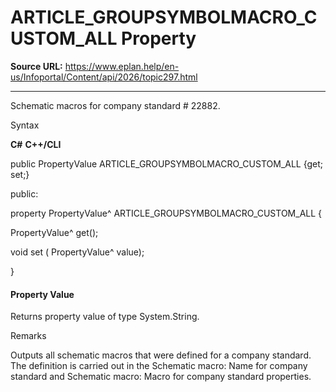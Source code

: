 # ARTICLE_GROUPSYMBOLMACRO_CUSTOM_ALL Property

**Source URL:** https://www.eplan.help/en-us/Infoportal/Content/api/2026/topic297.html

---

Schematic macros for company standard # 22882.

Syntax

**C#**
**C++/CLI**


public PropertyValue ARTICLE_GROUPSYMBOLMACRO_CUSTOM_ALL {get; set;}

public:

property PropertyValue^ ARTICLE_GROUPSYMBOLMACRO_CUSTOM_ALL {

   PropertyValue^ get();

   void set (    PropertyValue^ value);

}


#### Property Value

Returns property value of type System.String.

Remarks

Outputs all schematic macros that were defined for a company standard. The definition is carried out in the Schematic macro: Name for company standard and Schematic macro: Macro for company standard properties.
